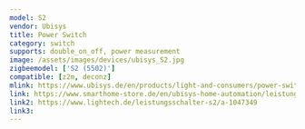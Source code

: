 ```yaml
---
model: S2
vendor: Ubisys
title: Power Switch 
category: switch
supports: double_on_off, power measurement
image: /assets/images/devices/ubisys_S2.jpg
zigbeemodel: ['S2 (5502)']
compatible: [z2m, deconz]
mlink: https://www.ubisys.de/en/products/light-and-consumers/power-switch-s2/
link: https://www.smarthome-store.de/en/ubisys-home-automation/leistungsschalter-s2.html
link2: https://www.lightech.de/leistungsschalter-s2/a-1047349
link3: 
---
```


